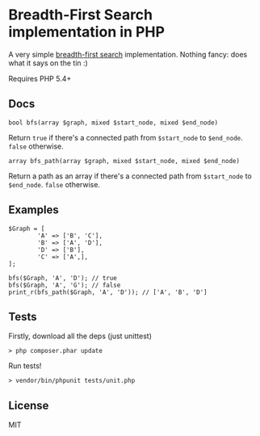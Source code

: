 # Breadth-First Search implementation in PHP

A very simple [breadth-first search](http://en.wikipedia.org/wiki/Breadth-first_search) implementation. Nothing fancy: does what it says on the tin :)

Requires PHP 5.4+

## Docs

    bool bfs(array $graph, mixed $start_node, mixed $end_node)

Return ```true``` if there's a connected path from ```$start_node``` to ```$end_node```. ```false``` otherwise.

    array bfs_path(array $graph, mixed $start_node, mixed $end_node)

Return a path as an array if there's a connected path from ```$start_node``` to ```$end_node```. ```false``` otherwise.

## Examples

    $Graph = [
            'A' => ['B', 'C'],
            'B' => ['A', 'D'],
            'D' => ['B'],
            'C' => ['A',],
    ];

    bfs($Graph, 'A', 'D'); // true
    bfs($Graph, 'A', 'G'); // false
    print_r(bfs_path($Graph, 'A', 'D')); // ['A', 'B', 'D']


## Tests

Firstly, download all the deps (just unittest)

    > php composer.phar update

Run tests!

    > vendor/bin/phpunit tests/unit.php

## License

MIT
